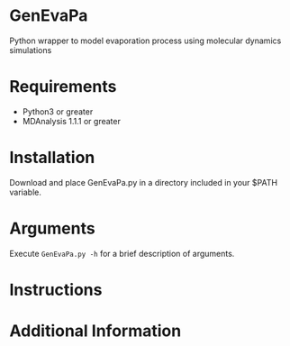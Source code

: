 # GenEvaPa
Python wrapper to model evaporation process using molecular dynamics simulations

# Requirements
* Python3 or greater
* MDAnalysis 1.1.1 or greater

# Installation
Download and place GenEvaPa.py in a directory included in your $PATH variable.

# Arguments
Execute `GenEvaPa.py -h` for a brief description of arguments.

# Instructions


# Additional Information
